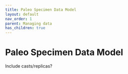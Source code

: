 ```yaml
---
title: Paleo Specimen Data Model
layout: default
nav_order: 1
parent: Managing data
has_children: true
---
```


# Paleo Specimen Data Model

Include casts/replicas?